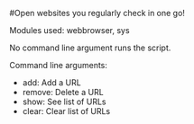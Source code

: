 #Open websites you regularly check in one go!

Modules used: webbrowser, sys  

No command line argument runs the script.  
  
Command line arguments:  
* add: Add a URL  
* remove: Delete a URL  
* show: See list of URLs  
* clear: Clear list of URLs  
